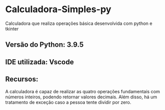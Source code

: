 # Calculadora-Simples-py
Calculadora que realiza operações básica desenvolvida com python e tkinter

## Versão do Python: 3.9.5
## IDE utilizada: Vscode

## Recursos:
 A calculadora é capaz de realizar as quatro operações fundamentais com números inteiros, podendo retornar
 valores decimais. Além disso, há um tratamento de exceção caso a pessoa tente dividir por zero.

